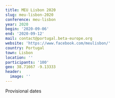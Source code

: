 ```yaml
---
title: MEU Lisbon 2020
slug: meu-lisbon-2020
conference: meu-lisbon
year: 2020
begin: '2020-09-06'
end: '2020-09-12'
mail: contact@portugal.beta-europe.org
website: 'https://www.facebook.com/meulisbon/'
country: Portugal
town: Lisbon
location: ''
participants: '100'
geo: 38.71667 -9.13333
header:
  image: ''
---
```

Provisional dates
